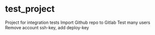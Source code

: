 # test_project
Project for integration tests
Import Github repo to Gitlab
Test many users
Remove account ssh-key, add deploy-key
